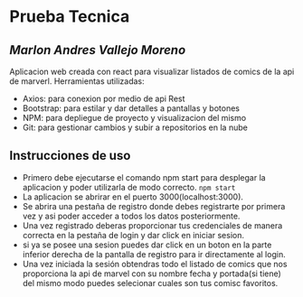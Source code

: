 # Prueba  Tecnica 
## _Marlon Andres Vallejo Moreno_


Aplicacion web creada con react para visualizar listados de comics de la api de marverl.
Herramientas utilizadas:

- Axios: para conexion por medio de api Rest
- Bootstrap: para estilar y dar detalles a pantallas y botones
- NPM: para depliegue de proyecto y visualizacion del mismo
- Git: para gestionar cambios y subir a repositorios en la nube

## Instrucciones de uso

- Primero debe ejecutarse el comando npm start para desplegar la aplicacion y poder utilizarla de modo correcto.
         `npm start`
-  La aplicacion se abrirar en el puerto 3000(localhost:3000).
- Se abrira una pestaña de registro donde debes registrarte por primera vez y asi poder acceder a todos los datos posteriormente.
- Una vez registrado deberas proporcionar tus credenciales de manera correcta en la pestaña de login y dar click en iniciar sesion.
- si ya se posee una sesion puedes dar click en un boton en la parte inferior derecha de la pantalla de registro para ir directamente al login.
- Una vez iniciada la sesión obtendras todo el listado de comics que nos proporciona la api de marvel con su nombre fecha y portada(si tiene) del mismo modo puedes selecionar cuales son tus comisc favoritos.